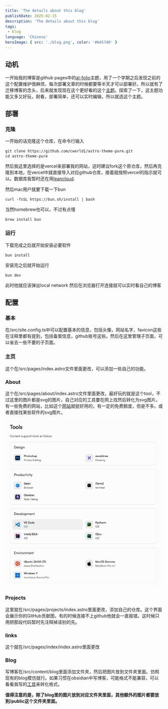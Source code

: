 ```yaml
---
title: 'The details about this blog'
publishDate: 2025-02-15
description: 'The details about this blog'
tags:
 - blog
language: 'Chinese'
heroImage: { src: './blog.png', color: '#64574D' }
---
```

## 动机

一开始我的博客是github pages中的[al-folio](https://github.com/alshedivat/al-folio)主题，用了一个学期之后发现之前的这个配置维护很麻烦，每次部署文章的时候都要等半天才可以部署好。所以就有了迁移博客的念头，后来就发现现在这个更好看的这个[主题](https://github.com/cworld1/astro-theme-pure)。探索了一下，这主题功能又多又好玩，耐看，部署简单，还可以实时编辑，所以就选这个主题。

## 部署
### 克隆

一开始的话克隆这个仓库，在命令行输入

```shell
git clone https://github.com/cworld1/astro-theme-pure.git
cd astro-theme-pure
```

然后我这里选择的是vercel来部署我的网站，这时建议fork这个原仓库，然后再克隆到本地，在vercel中就直接导入对应github仓库，接着就按照vercel的指示就可以。数据库我暂时还在用[leancloud](https://console.leancloud.app/apps).

然后mac用户就要下载一下bun

```shell
curl -fsSL https://bun.sh/install | bash
```

当然homebrew也可以，不过有点慢

```shell
brew install bun
```



### 运行

下载完成之后就开始安装必要软件

```shell
bun install
```

安装完之后就开始运行

```shell
bun dev
```

此时他就应该弹出local network
然后在浏览器打开连接就可以实时看自己的博客

## 配置
### 基本
在/src/site.config.ts中可以配置基本的信息，包括头像，网站名字，favicon这些在注释里都有提到，包括备案信息，github账号这些。然后在这里管理子页面，可以省去一些不要的子页面。

### 主页
这个在/src/pages/index.astro文件里面更改，可以添加一些自己的功能。

### About
这个在/src/pages/about/index.astro文件里面更改，最好玩的就是这个tool，不过这里的图片都是svg的图片，自己对应的工具要在网上找然后转化为svg图片。有一些免费的网站，比如这个[网站](https://www.vectorizer.io)就挺好用的，有一定的免费额度，但是不多。或者直接找某些软件的svg图片。

![alt text](./截屏2025-02-15%2000.03.29.png)

### Projects
这里就在/src/pages/projects/index.astro里面更改，添加自己的仓库。这个界面会展示你的GitHub贡献图，有的时候连接不上github他就会一直报错。这时候只用把那段代码暂时先注释掉该别的先。

### links
这个就在/src/pages/index/index.astro里面更改

### Blog
写博客在/src/content/blog里面添加文件夹，然后把图片放到文件夹里面。仿照现有的blog模仿就行。如果习惯在obsidian中写博客，可能格式不能兼容，可以看看我写的[工具](https://github.com/laurie-hxf/obsidian-convert-format)来转化格式。


**值得注意的是，除了blog里的图片放到对应文件夹里面，其他额外的图片都要放到/public这个文件夹里面。**

